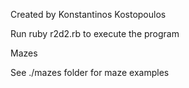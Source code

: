 Created by Konstantinos Kostopoulos

Run ruby r2d2.rb to execute the program

Mazes

See ./mazes folder for maze examples